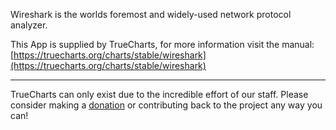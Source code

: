 Wireshark is the worlds foremost and widely-used network protocol analyzer.

This App is supplied by TrueCharts, for more information visit the manual: [https://truecharts.org/charts/stable/wireshark](https://truecharts.org/charts/stable/wireshark)

---

TrueCharts can only exist due to the incredible effort of our staff.
Please consider making a [donation](https://truecharts.org/sponsor) or contributing back to the project any way you can!

